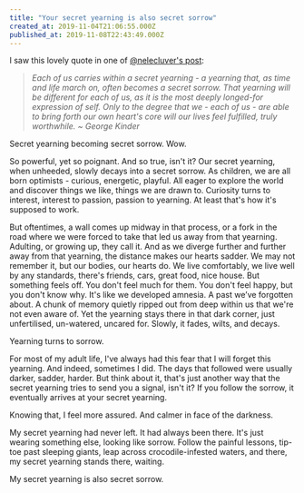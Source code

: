 ```yaml
---
title: "Your secret yearning is also secret sorrow"
created_at: 2019-11-04T21:06:55.000Z
published_at: 2019-11-08T22:43:49.000Z
---
```

I saw this lovely quote in one of [@nelecluver's post](https://200wordsaday.com/words/the-secret-yearning-303225dbf2e527d95c):

  

> _Each of us carries within a secret yearning - a yearning that, as time and life march on, often becomes a secret sorrow. That yearning will be different for each of us, as it is the most deeply longed-for expression of self. Only to the degree that we - each of us - are able to bring forth our own heart's core will our lives feel fulfilled, truly worthwhile. ~ George Kinder_

  

Secret yearning becoming secret sorrow. Wow. 

  

So powerful, yet so poignant. And so true, isn't it? Our secret yearning, when unheeded, slowly decays into a secret sorrow. As children, we are all born optimists - curious, energetic, playful. All eager to explore the world and discover things we like, things we are drawn to. Curiosity turns to interest, interest to passion, passion to yearning. At least that's how it's supposed to work. 

  

But oftentimes, a wall comes up midway in that process, or a fork in the road where we were forced to take that led us away from that yearning. Adulting, or growing up, they call it. And as we diverge further and further away from that yearning, the distance makes our hearts sadder. We may not remember it, but our bodies, our hearts do. We live comfortably, we live well by any standards, there's friends, cars, great food, nice house. But something feels off. You don't feel much for them. You don't feel happy, but you don't know why. It's like we developed amnesia. A past we’ve forgotten about. A chunk of memory quietly ripped out from deep within us that we're not even aware of. Yet the yearning stays there in that dark corner, just unfertilised, un-watered, uncared for. Slowly, it fades, wilts, and decays. 

  

Yearning turns to sorrow.

  

For most of my adult life, I've always had this fear that I will forget this yearning. And indeed, sometimes I did. The days that followed were usually darker, sadder, harder. But think about it, that's just another way that the secret yearning tries to send you a signal, isn't it? If you follow the sorrow, it eventually arrives at your secret yearning. 

  

Knowing that, I feel more assured. And calmer in face of the darkness.

  

My secret yearning had never left. It had always been there. It's just wearing something else, looking like sorrow. Follow the painful lessons, tip-toe past sleeping giants, leap across crocodile-infested waters, and there, my secret yearning stands there, waiting.

  

My secret yearning is also secret sorrow.
